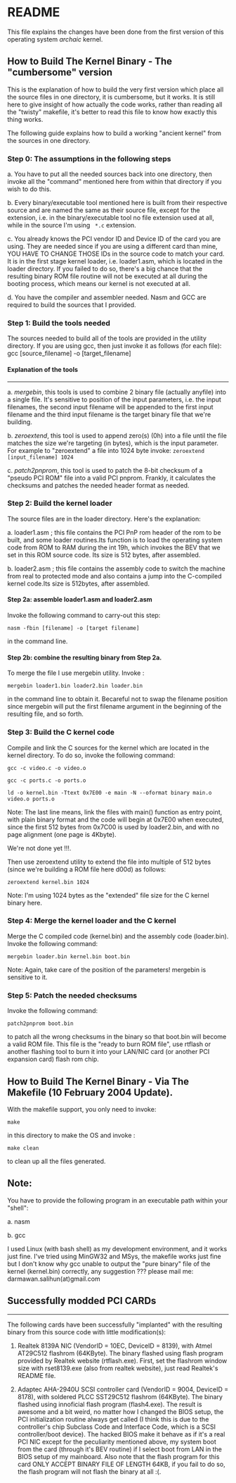 # README

This file explains the changes have been done from the first version of this
operating system _archaic_ kernel.

##	How to Build The Kernel Binary - The "cumbersome" version
	
This is the explanation of how to build the very first version which place all 
the source files in one directory, it is cumbersome, but it works. It is still here to 
give insight of how actually the code works, rather than reading all the "twisty" 
makefile, it's better to read this file to know how exactly this thing works.

The following guide explains how to build a working "ancient kernel" 
from the sources in one directory.

### Step 0: The assumptions in the following steps

a. You have to put all the needed sources back into one directory, then invoke all 
the "command" mentioned here from within that directory if you wish to do this.

b. Every binary/executable tool mentioned here is built from their respective 
source and are named the same as their source file, except for the extension, i.e. 
in the binary/executable tool no file extension used at all, while in the source I'm
using ``` *.c``` extension. 

c. You already knows the PCI vendor ID and Device ID of the card you are using. They are
needed since if you are using a different card than mine, YOU HAVE TO CHANGE THOSE IDs
in the source code to match your card. It is in the first stage kernel loader, i.e. 
loader1.asm, which is located in the loader directory. If you failed to do so, there's 
a big chance that the resulting binary ROM file routine will not be executed at all 
during the booting process, which means our kernel is not executed at all.

d. You have the compiler and assembler needed. Nasm and GCC are required to build the
sources that I provided.

### Step 1: Build the tools needed
 	
The sources needed to build all of the tools are provided in the utility directory.
If you are using gcc, then just invoke it as follows (for each file):
gcc [source_filename] -o [target_filename]

#### Explanation of the tools
------------------------

a. _mergebin_, this tools is used to combine 2 binary file (actually anyfile) into a 
   single file. It's sensitive to position of the input parameters, i.e. the input filenames, the second input filename will be appended to the first input filename and the third 
input filename
	is the target binary file that we're building.

b. _zeroextend_, this tool is used to append zero(s) (0h) into a file until the file matches the 
	size we're targeting (in bytes), which is the input parameter. For example to "zeroextend" 
	a file into 1024 byte invoke: ```zeroextend [input_filename] 1024```

c. _patch2pnprom_, this tool is used to patch the 8-bit checksum of a "pseudo PCI ROM" file into a
	valid PCI pnprom. Frankly, it calculates the checksums and patches the needed header 
	format as needed.


### Step 2: Build the kernel loader

The source files are in the loader directory. Here's the explanation:

a. loader1.asm ; this file contains the PCI PnP rom header of the rom to be built, and some loader 
				routines.Its function is to load the operating system code from ROM to RAM during 
				the int 19h, which invokes the BEV that we set in this ROM source code. Its size 
				is 512 bytes, after assembled.

b. loader2.asm ; this file contains the assembly code to switch the machine from real to protected 
		mode and also contains a jump into the C-compiled kernel code.Its size is 512bytes,
		after assembled.

#### Step 2a: assemble loader1.asm and loader2.asm 
Invoke the following command to carry-out this step:
	
```nasm -fbin [filename] -o [target filename] ```

in the command line. 

#### Step 2b: combine the resulting binary from Step 2a.
To merge the file I use mergebin utility. Invoke : 
	
``` mergebin loader1.bin loader2.bin loader.bin ```

in the command line to obtain it. Becareful not to swap the filename position 
since mergebin will put the first filename argument in the beginning of the 
resulting file, and so forth.


### Step 3: Build the C kernel code

Compile and link the C sources for the kernel which are located in the kernel directory.
To do so, invoke the following command:

```gcc -c video.c -o video.o```

```gcc -c ports.c -o ports.o```

```ld -o kernel.bin -Ttext 0x7E00 -e main -N --oformat binary main.o video.o ports.o```

Note: The last line means, link the files with main() function as entry point, with plain binary 
format and the code will begin at 0x7E00 when executed, since the first 512 bytes from 0x7C00 is 
used by loader2.bin, and with no page alignment (one page is 4Kbyte).

We're not done yet !!!. 

Then use zeroextend utility to extend the file into multiple of 512 bytes 
(since we're building a ROM file here d00d) as follows:

	zeroextend kernel.bin 1024

Note: I'm using 1024 bytes as the "extended" file size for the C kernel binary here.


### Step 4: Merge the kernel loader and the C kernel

Merge the C compiled code (kernel.bin) and the assembly code (loader.bin). Invoke 
the following command:

	mergebin loader.bin kernel.bin boot.bin

Note: Again, take care of the position of the parameters! mergebin is sensitive to it.


### Step 5: Patch the needed checksums

Invoke the following command:

	patch2pnprom boot.bin

to patch all the wrong checksums in the binary so that boot.bin will become a valid ROM file. 
This file is the "ready to burn ROM file", use rtflash or another flashing tool to burn it into 
your LAN/NIC card (or another PCI expansion card) flash rom chip.



## How to Build The Kernel Binary - Via The Makefile (10 February 2004 Update).

With the makefile support, you only need to invoke:	

```make ```

in this directory to make the OS and invoke : 

```make clean```

to clean up all the files generated.

Note:
-----
You have to provide the following program in an executable path within your "shell":

a. nasm 

b. gcc

I used Linux (with bash shell) as my development environment, and it works just fine.
I've tried using MinGW32 and MSys, the makefile works just fine but I don't know why 
gcc unable to output the "pure binary" file of the kernel (kernel.bin) correctly, 
any suggestion ??? 
please mail me: darmawan.salihun(at)gmail.com


## Successfully modded PCI CARDs															
---------------------------------

The following cards have been successfully "implanted" with the resulting binary from this
source code with little modification(s):

1. Realtek 8139A NIC (VendorID = 10EC, DeviceID = 8139), with Atmel AT29C512 flashrom (64KByte). 
The binary flashed using flash program provided by Realtek website (rtflash.exe). First, set the 
flashrom window size with rset8139.exe (also from realtek website), just read Realtek's README 
file.

2. Adaptec AHA-2940U SCSI controller card (VendorID = 9004, DeviceID = 8178), with soldered 
PLCC SST29C512 flashrom (64KByte). The binary flashed using innoficial flash program (flash4.exe).
The result is awesome and a bit weird, no matter how I changed the BIOS setup, the PCI 
initialization routine always get called (I think this is due to the controller's chip 
Subclass Code and Interface Code, which is a SCSI controller/boot device). The hacked BIOS
make it behave as if it's a real PCI NIC except for the peculiarity mentioned above, my system 
boot from the card (through it's BEV routine) if I select boot from LAN in the BIOS setup of 
my mainboard. Also note that the flash program for this card ONLY ACCEPT BINARY FILE OF LENGTH 
64KB, if you fail to do so, the flash program will not flash the binary at all :(.

